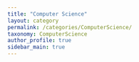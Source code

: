 ```yaml
---
title: "Computer Science"
layout: category
permalink: /categories/ComputerScience/
taxonomy: ComputerScience
author_profile: true
sidebar_main: true
---
```

